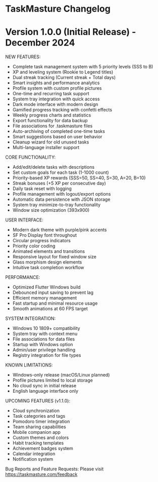 TaskMasture Changelog
====================

Version 1.0.0 (Initial Release) - December 2024
================================================

NEW FEATURES:
- Complete task management system with 5 priority levels (SSS to B)
- XP and leveling system (Rookie to Legend titles)
- Dual streak tracking (Current streak + Total days)
- Smart insights and performance analytics
- Profile system with custom profile pictures
- One-time and recurring task support
- System tray integration with quick access
- Dark mode interface with modern design
- Gamified progress tracking with confetti effects
- Weekly progress charts and statistics
- Export functionality for data backup
- File associations for .taskmasture files
- Auto-archiving of completed one-time tasks
- Smart suggestions based on user behavior
- Cleanup wizard for old unused tasks
- Multi-language installer support

CORE FUNCTIONALITY:
- Add/edit/delete tasks with descriptions
- Set custom goals for each task (1-1000 count)
- Priority-based XP rewards (SSS=50, SS=40, S=30, A=20, B=10)
- Streak bonuses (+5 XP per consecutive day)
- Daily task reset with logging
- Profile management with logout/export options
- Automatic data persistence with JSON storage
- System tray minimize-to-tray functionality
- Window size optimization (393x900)

USER INTERFACE:
- Modern dark theme with purple/pink accents
- SF Pro Display font throughout
- Circular progress indicators
- Priority color coding
- Animated elements and transitions
- Responsive layout for fixed window size
- Glass morphism design elements
- Intuitive task completion workflow

PERFORMANCE:
- Optimized Flutter Windows build
- Debounced input saving to prevent lag
- Efficient memory management
- Fast startup and minimal resource usage
- Smooth animations at 60 FPS target

SYSTEM INTEGRATION:
- Windows 10 1809+ compatibility
- System tray with context menu
- File associations for data files
- Startup with Windows option
- Admin/user privilege handling
- Registry integration for file types

KNOWN LIMITATIONS:
- Windows-only release (macOS/Linux planned)
- Profile pictures limited to local storage
- No cloud sync in initial release
- English language interface only

UPCOMING FEATURES (v1.1.0):
- Cloud synchronization
- Task categories and tags
- Pomodoro timer integration
- Team sharing capabilities
- Mobile companion app
- Custom themes and colors
- Habit tracking templates
- Achievement badges system
- Calendar integration
- Notification system

Bug Reports and Feature Requests:
Please visit https://taskmasture.com/feedback
